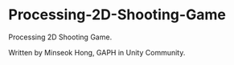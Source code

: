 # Processing-2D-Shooting-Game
Processing 2D Shooting Game.

Written by Minseok Hong, GAPH in Unity Community.
